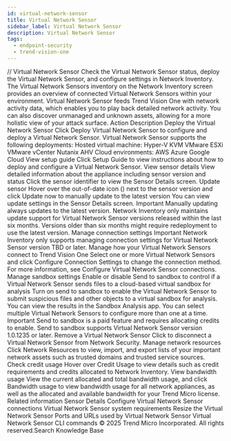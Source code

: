 ```yaml
---
id: virtual-network-sensor
title: Virtual Network Sensor
sidebar_label: Virtual Network Sensor
description: Virtual Network Sensor
tags:
  - endpoint-security
  - trend-vision-one
---
```


/*<![CDATA[*/ $('#title').html($('meta[name=map-description]').attr('content')); /*]]>*/ Virtual Network Sensor Check the Virtual Network Sensor status, deploy the Virtual Network Sensor, and configure settings in Network Inventory. The Virtual Network Sensors inventory on the Network Inventory screen provides an overview of connected Virtual Network Sensors within your environment. Virtual Network Sensor feeds Trend Vision One with network activity data, which enables you to play back detailed network activity. You can also discover unmanaged and unknown assets, allowing for a more holistic view of your attack surface. Action Description Deploy the Virtual Network Sensor Click Deploy Virtual Network Sensor to configure and deploy a Virtual Network Sensor. Virtual Network Sensor supports the following deployments: Hosted virtual machine: Hyper-V KVM VMware ESXi VMware vCenter Nutanix AHV Cloud environments: AWS Azure Google Cloud View setup guide Click Setup Guide to view instructions about how to deploy and configure a Virtual Network Sensor. View sensor details View detailed information about the appliance including sensor version and status Click the sensor identifier to view the Sensor Details screen. Update sensor Hover over the out-of-date icon () next to the sensor version and click Update now to manually update to the latest version You can view update settings in the Sensor Details screen. Important Manually updating always updates to the latest version. Network Inventory only maintains update support for Virtual Network Sensor versions released within the last six months. Versions older than six months might require redeployment to use the latest version. Manage connection settings Important Network Inventory only supports managing connection settings for Virtual Network Sensor version TBD or later. Manage how your Virtual Network Sensors connect to Trend Vision One Select one or more Virtual Network Sensors and click Configure Connection Settings to change the connection method. For more information, see Configure Virtual Network Sensor connections. Manage sandbox settings Enable or disable Send to sandbox to control if a Virtual Network Sensor sends files to a cloud-based virtual sandbox for analysis Turn on send to sandbox to enable the Virtual Network Sensor to submit suspicious files and other objects to a virtual sandbox for analysis. You can view the results in the Sandbox Analysis app. You can select multiple Virtual Network Sensors to configure more than one at a time. Important Send to sandbox is a paid feature and requires allocating credits to enable. Send to sandbox supports Virtual Network Sensor version 1.0.1235 or later. Remove a Virtual Network Sensor Click to disconnect a Virtual Network Sensor from Network Security. Manage network resources Click Network Resources to view, import, and export lists of your important network assets such as trusted domains and trusted service sources. Check credit usage Hover over Credit Usage to view details such as credit requirements and credits allocated to Network Inventory. View bandwidth usage View the current allocated and total bandwidth usage, and click Bandwidth usage to view bandwidth usage for all network appliances, as well as the allocated and available bandwidth for your Trend Micro license. Related information Sensor Details Configure Virtual Network Sensor connections Virtual Network Sensor system requirements Resize the Virtual Network Sensor Ports and URLs used by Virtual Network Sensor Virtual Network Sensor CLI commands © 2025 Trend Micro Incorporated. All rights reserved.Search Knowledge Base